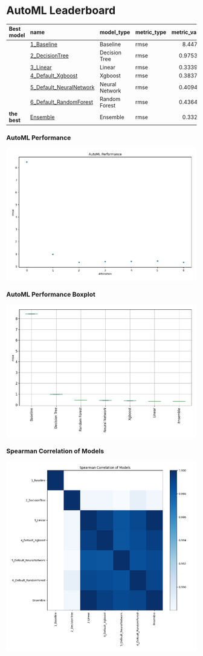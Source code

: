 # AutoML Leaderboard

| Best model   | name                                                         | model_type     | metric_type   |   metric_value |   train_time |
|:-------------|:-------------------------------------------------------------|:---------------|:--------------|---------------:|-------------:|
|              | [1_Baseline](1_Baseline/README.md)                           | Baseline       | rmse          |       8.44774  |         2.89 |
|              | [2_DecisionTree](2_DecisionTree/README.md)                   | Decision Tree  | rmse          |       0.975385 |         0.6  |
|              | [3_Linear](3_Linear/README.md)                               | Linear         | rmse          |       0.333906 |         0.61 |
|              | [4_Default_Xgboost](4_Default_Xgboost/README.md)             | Xgboost        | rmse          |       0.383747 |         1.02 |
|              | [5_Default_NeuralNetwork](5_Default_NeuralNetwork/README.md) | Neural Network | rmse          |       0.409407 |         0.83 |
|              | [6_Default_RandomForest](6_Default_RandomForest/README.md)   | Random Forest  | rmse          |       0.436481 |         1.21 |
| **the best** | [Ensemble](Ensemble/README.md)                               | Ensemble       | rmse          |       0.33296  |         0.18 |

### AutoML Performance
![AutoML Performance](ldb_performance.png)

### AutoML Performance Boxplot
![AutoML Performance Boxplot](ldb_performance_boxplot.png)

### Spearman Correlation of Models
![models spearman correlation](correlation_heatmap.png)

